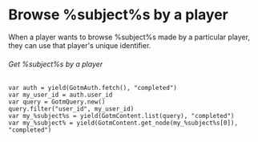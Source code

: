 # Browse %subject%s by a player

When a player wants to browse %subject%s made by a particular player, they can use that player's unique identifier.

###### Get %subject%s by a player

```gdscript
var auth = yield(GotmAuth.fetch(), "completed")
var my_user_id = auth.user_id
var query = GotmQuery.new()
query.filter("user_id", my_user_id)
var my_%subject%s = yield(GotmContent.list(query), "completed")
var my_%subject% = yield(GotmContent.get_node(my_%subject%s[0]), "completed")
```

